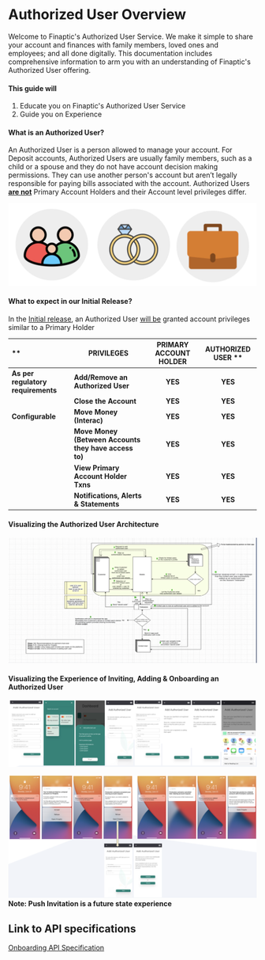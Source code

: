 # Authorized User Overview

Welcome to Finaptic's Authorized User Service. We make it simple to share your account and finances with family members, loved ones and employees; and all done digitally. This documentation includes comprehensive information to arm you with an understanding of Finaptic's Authorized User offering.


#### **This guide will**

1. Educate you on Finaptic's Authorized User Service
2. Guide you on Experience


#### What is an Authorized User?

An Authorized User is a person allowed to manage your account.
For Deposit accounts, Authorized Users are usually family members, such as a child or a spouse and they do not have account decision making permissions.
They can use another person's account but aren’t legally responsible for paying bills associated with the account.
Authorized Users **<u>are not</u>** Primary Account Holders and their Account level privileges differ.

![authuser-icons.png](images/authuser-icons.png)


#### What to expect in our Initial Release?
In the <u>Initial release</u>, an Authorized User <u>will be</u> granted account privileges similar to a Primary Holder

|                                 **   | PRIVILEGES                                            | PRIMARY ACCOUNT HOLDER | AUTHORIZED USER **|
|:---------------------------------- | ----------------------------------------------------- |:----------------------:|:---------------:|
| **As per regulatory requirements** | **Add/Remove an Authorized User**                     | **YES**                | **YES**         |
|                                    | **Close the Account**                                 | **YES**                | **YES**         |
| **Configurable**                   | **Move Money (Interac)**                              | **YES**                | **YES**         |
|                                    | **Move Money (Between Accounts they have access to)** | **YES**                | **YES**         |
|                                    | **View Primary Account Holder Txns**                  | **YES**                | **YES**         |
|                                    | **Notifications, Alerts & Statements**                | **YES**                | **YES**         |


#### Visualizing the Authorized User Architecture

![authuser-arch.png](images/authuser-arch.png)


#### Visualizing the Experience of Inviting, Adding & Onboarding an Authorized User

![authuser-invite.png](images/authuser-invite.png)

![authuser-flow.png](images/authuser-flow.png)
**Note: Push Invitation is a future state experience**

## Link to API specifications
[Onboarding API Specification](../../api_specifications/onboarding/)
